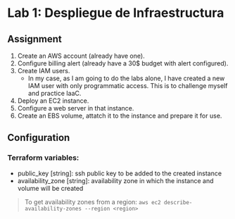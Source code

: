 # Lab 1: Despliegue de Infraestructura

## Assignment

1. Create an AWS account (already have one).
2. Configure billing alert (already have a 30$ budget with alert configured).
3. Create IAM users.
    - In my case, as I am going to do the labs alone, I have created a new IAM user
      with only programmatic access. This is to challenge myself and practice IaaC.
4. Deploy an EC2 instance.
5. Configure a web server in that instance.
6. Create an EBS volume, attatch it to the instance and prepare it for use.

## Configuration

### Terraform variables:

- public_key [string]: ssh public key to be added to the created instance
- availability_zone [string]: availability zone in which the instance and volume will be created

> To get availability zones from a region:
> `aws ec2 describe-availability-zones --region <region>`

